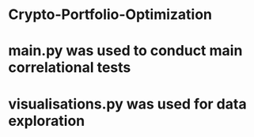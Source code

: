 # Crypto-Portfolio-Optimization

# main.py was used to conduct main correlational tests

# visualisations.py was used for data exploration